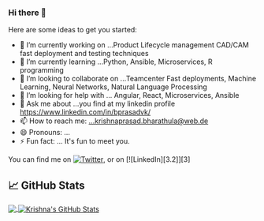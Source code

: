 ### Hi there 👋

<!--
**bharathulaprasad/BharathulaPrasad** is a ✨ _special_ ✨ repository because its `README.md` (this file) appears on your GitHub profile.
-->
Here are some ideas to get you started:

- 🔭 I’m currently working on ...Product Lifecycle management CAD/CAM fast deployment and testing techniques
- 🌱 I’m currently learning ...Python, Ansible, Microservices, R programming
- 👯 I’m looking to collaborate on ...Teamcenter Fast deployments, Machine Learning, Neural Networks, Natural Language Processing
- 🤔 I’m looking for help with ... Angular, React, Microservices, Ansible
- 💬 Ask me about ...you find at my linkedin profile https://www.linkedin.com/in/bprasadvk/
- 📫 How to reach me: ...krishnaprasad.bharathula@web.de
- 😄 Pronouns: ...
- ⚡ Fun fact: ... It's fun to meet you.

You can find me on [![Twitter][1.2]][1], or on [![LinkedIn][3.2]][3]

[1.2]: http://i.imgur.com/wWzX9uB.png (twitter icon without padding)
[2.2]: https://raw.githubusercontent.com/MartinHeinz/MartinHeinz/master/linkedin-3-16.png (LinkedIn icon without padding)
<!-- Links to your social media accounts -->
[1]: https://twitter.com/bprasadvk
[2]: https://www.linkedin.com/in/bprasadvk/


## &#x1f4c8; GitHub Stats

<a href="https://github.com/bharathulaprasad/bharathulaprasad">
  <img align="center" src="https://github-readme-stats.vercel.app/api/top-langs/?username=bharathulaprasad&hide=java,html,tex&title_color=ffffff&text_color=c9cacc&icon_color=2bbc8a&bg_color=1d1f21&langs_count=3" />
</a>
<a href="https://github.com/bharathulaprasad/bharathulaprasad">
  <img align="center" src="https://github-readme-stats.vercel.app/api?username=bharathulaprasad&show_icons=true&line_height=27&count_private=true&title_color=ffffff&text_color=c9cacc&icon_color=2bbc8a&bg_color=1d1f21" alt="Krishna's GitHub Stats" />
</a>
